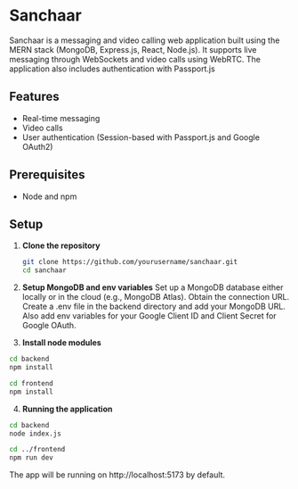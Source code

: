 # Sanchaar

Sanchaar is a messaging and video calling web application built using the MERN stack (MongoDB, Express.js, React, Node.js). It supports live messaging through WebSockets and video calls using WebRTC. The application also includes authentication with Passport.js

## Features

- Real-time messaging
- Video calls
- User authentication (Session-based with Passport.js and Google OAuth2)

## Prerequisites

- Node and npm

## Setup

1. **Clone the repository**

   ```sh
   git clone https://github.com/yourusername/sanchaar.git
   cd sanchaar

2. **Setup MongoDB and env variables**
Set up a MongoDB database either locally or in the cloud (e.g., MongoDB Atlas). Obtain the connection URL.   
Create a .env file in the backend directory and add your MongoDB URL.   
Also add env variables for your Google Client ID and Client Secret for Google OAuth.


4. **Install node modules**
  ```sh
  cd backend
  npm install
  ```
  ```sh
  cd frontend
  npm install
  ```
4. **Running the application**
  ```sh
  cd backend
  node index.js

  cd ../frontend
  npm run dev
  ```
  The app will be running on http://localhost:5173 by default.

